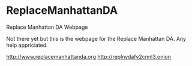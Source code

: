 # ReplaceManhattanDA
Replace Manhattan DA Webpage

Not there yet but this is the webpage for the Replace Manhattan DA.
Any help appriciated.

http://www.replacemanhattanda.org
http://replnydafv2cnnl3.onion
